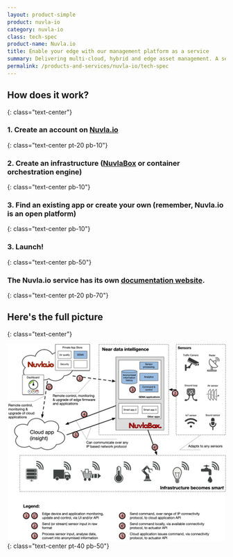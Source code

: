 ```yaml
---
layout: product-simple
product: nuvla-io
category: nuvla-io
class: tech-spec
product-name: Nuvla.io
title: Enable your edge with our management platform as a service
summary: Delivering multi-cloud, hybrid and edge asset management. A secure and powerful way to reduce operational costs and improve efficiency.
permalink: /products-and-services/nuvla-io/tech-spec
---
```


## How does it work?
{: class="text-center"}

### 1. Create an account on [Nuvla.io](https://nuvla.io/sign-up)
{: class="text-center pt-20 pb-10"} 
### 2. Create an infrastructure ([NuvlaBox](/products-and-services/nuvlabox/overview) or container orchestration engine)
{: class="text-center pb-10"}
### 3. Find an existing app or create your own (remember, Nuvla.io is an open platform)
{: class="text-center pb-10"}
### 3. Launch!
{: class="text-center pb-50"}

### The Nuvla.io service has its own  **[documentation website](https://docs.nuvla.io)**.
{: class="text-center pt-20 pb-70"}

## Here's the full picture
{: class="text-center"}

![Nuvla.io Detailed](/img/content/diagrams/nuvla-io-detailed.png "Nuvla.io Detailed")
{: class="text-center pt-40 pb-50"}
